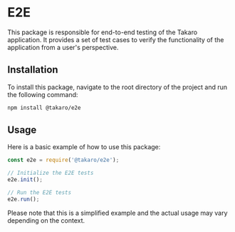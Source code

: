# E2E

This package is responsible for end-to-end testing of the Takaro application. It provides a set of test cases to verify the functionality of the application from a user's perspective.

## Installation

To install this package, navigate to the root directory of the project and run the following command:

```bash
npm install @takaro/e2e
```

## Usage

Here is a basic example of how to use this package:

```javascript
const e2e = require('@takaro/e2e');

// Initialize the E2E tests
e2e.init();

// Run the E2E tests
e2e.run();
```

Please note that this is a simplified example and the actual usage may vary depending on the context.
